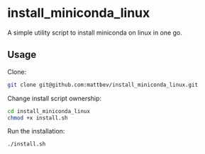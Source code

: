 # install_miniconda_linux
A simple utility script to install miniconda on linux in one go.

## Usage
Clone:
```bash
git clone git@github.com:mattbev/install_miniconda_linux.git
```

Change install script ownership:
```bash
cd install_miniconda_linux
chmod +x install.sh
```

Run the installation:
```bash
./install.sh
```
